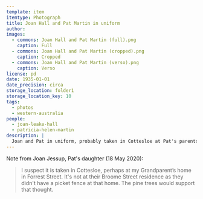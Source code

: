 ```yaml
---
template: item
itemtype: Photograph
title: Joan Hall and Pat Martin in uniform
author: 
images:
  - commons: Joan Hall and Pat Martin (full).png
    caption: Full
  - commons: Joan Hall and Pat Martin (cropped).png
    caption: Cropped
  - commons: Joan Hall and Pat Martin (verso).png
    caption: Verso
license: pd
date: 1935-01-01
date_precision: circa
storage_location: folder1
storage_location_key: 10
tags:
  - photos
  - western-australia
people:
  - joan-leake-hall
  - patricia-helen-martin
description: |
  Joan and Pat in uniform, probably taken in Cottesloe at Pat's parents' home in Forrest Street.
---
```


Note from Joan Jessup, Pat's daughter (18 May 2020):

> I suspect it is taken in Cottesloe, perhaps at my Grandparent’s home in Forrest Street.
> It's not at their Broome Street residence as they didn't have a picket fence at that home.
> The pine trees would support that thought.
